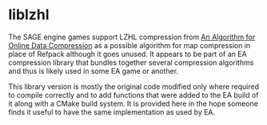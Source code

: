 # liblzhl

The SAGE engine games support LZHL compression from [An Algorithm for Online Data Compression](https://web.archive.org/web/20180127002629/http://collaboration.cmc.ec.gc.ca/science/rpn/biblio/ddj/Website/articles/CUJ/1998/9810/ignatche/ignatche.htm)
as a possible algorithm for map compression in place of Refpack although it goes unused. It appears to be part of an
EA compression library that bundles together several compression algorithms and thus is likely used in some EA game or another.

This library version is mostly the original code modified only where required to compile correctly and to add functions
that were added to the EA build of it along with a CMake build system. It is provided here in the hope someone finds it
useful to have the same implementation as used by EA.
